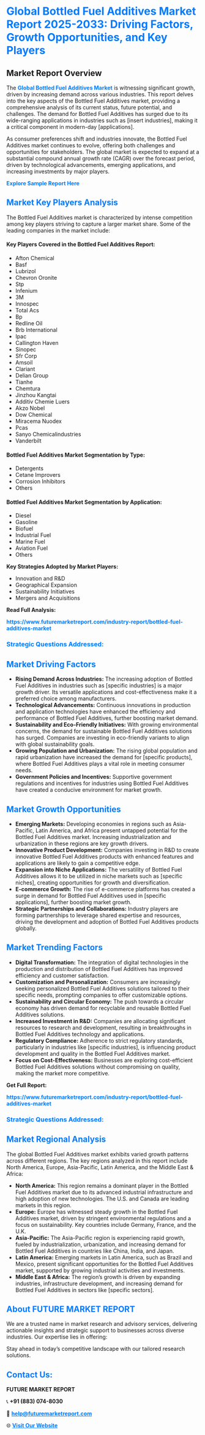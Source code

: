 <h1 style="color: #007BFF;">Global Bottled Fuel Additives Market Report 2025-2033: Driving Factors, Growth Opportunities, and Key Players</h1>

<section id="overview">
<h2>Market Report Overview</h2>
<p>The <a href="https://www.futuremarketreport.com/industry-report/bottled-fuel-additives-market" style="color: #007BFF; text-decoration: none;"><strong>Global Bottled Fuel Additives Market</strong></a> is witnessing significant growth, driven by increasing demand across various industries. This report delves into the key aspects of the Bottled Fuel Additives market, providing a comprehensive analysis of its current status, future potential, and challenges. The demand for Bottled Fuel Additives has surged due to its wide-ranging applications in industries such as [insert industries], making it a critical component in modern-day [applications].</p>
<p>As consumer preferences shift and industries innovate, the Bottled Fuel Additives market continues to evolve, offering both challenges and opportunities for stakeholders. The global market is expected to expand at a substantial compound annual growth rate (CAGR) over the forecast period, driven by technological advancements, emerging applications, and increasing investments by major players.</p>
</section>

<section id="overview">
<p><a href="https://www.futuremarketreport.com/request-sample/reportId=29894" style="color: #007BFF; text-decoration: none;"><strong>Explore Sample Report Here</strong></a></p>
</section>

<section id="key-players">
<h2 style="color: #007BFF;">Market Key Players Analysis</h2>
<p>The Bottled Fuel Additives market is characterized by intense competition among key players striving to capture a larger market share. Some of the leading companies in the market include:</p>
<h4>Key Players Covered in the Bottled Fuel Additives Report:</h4>
<ul><li>Afton Chemical</li><li>Basf</li><li>Lubrizol</li><li>Chevron Oronite</li><li>Stp</li><li>Infenium</li><li>3M</li><li>Innospec</li><li>Total Acs</li><li>Bp</li><li>Redline Oil</li><li>Brb International</li><li>Ipac</li><li>Callington Haven</li><li>Sinopec</li><li>Sfr Corp</li><li>Amsoil</li><li>Clariant</li><li>Delian Group</li><li>Tianhe</li><li>Chemtura</li><li>Jinzhou Kangtai</li><li>Additiv Chemie Luers</li><li>Akzo Nobel</li><li>Dow Chemical</li><li>Miracema Nuodex</li><li>Pcas</li><li>Sanyo Chemicalindustries</li><li>Vanderbilt</li></ul>
<h4>Bottled Fuel Additives Market Segmentation by Type:</h4>
<ul><li>Detergents</li><li>Cetane Improvers</li><li>Corrosion Inhibitors</li><li>Others</li></ul>

<h4>Bottled Fuel Additives Market Segmentation by Application:</h4>
<ul><li>Diesel</li><li>Gasoline</li><li>Biofuel</li><li>Industrial Fuel</li><li>Marine Fuel</li><li>Aviation Fuel</li><li>Others</li></ul>
<p><strong>Key Strategies Adopted by Market Players:</strong></p>
<ul>
<li>Innovation and R&D</li>
<li>Geographical Expansion</li>
<li>Sustainability Initiatives</li>
<li>Mergers and Acquisitions</li>
</ul>
</section>

<section>
<p><strong>Read Full Analysis: </strong></p><a href="https://www.futuremarketreport.com/industry-report/bottled-fuel-additives-market" style="color: #007BFF; text-decoration: none;"><strong>https://www.futuremarketreport.com/industry-report/bottled-fuel-additives-market</strong></a>
<h3 style="color: #007BFF;">Strategic Questions Addressed:</h3>
</section>

<section id="driving-factors">
<h2 style="color: #007BFF;">Market Driving Factors</h2>
<ul>
<li><strong>Rising Demand Across Industries:</strong> The increasing adoption of Bottled Fuel Additives in industries such as [specific industries] is a major growth driver. Its versatile applications and cost-effectiveness make it a preferred choice among manufacturers.</li>
<li><strong>Technological Advancements:</strong> Continuous innovations in production and application technologies have enhanced the efficiency and performance of Bottled Fuel Additives, further boosting market demand.</li>
<li><strong>Sustainability and Eco-Friendly Initiatives:</strong> With growing environmental concerns, the demand for sustainable Bottled Fuel Additives solutions has surged. Companies are investing in eco-friendly variants to align with global sustainability goals.</li>
<li><strong>Growing Population and Urbanization:</strong> The rising global population and rapid urbanization have increased the demand for [specific products], where Bottled Fuel Additives plays a vital role in meeting consumer needs.</li>
<li><strong>Government Policies and Incentives:</strong> Supportive government regulations and incentives for industries using Bottled Fuel Additives have created a conducive environment for market growth.</li>
</ul>
</section>

<section id="growth-opportunities">
<h2 style="color: #007BFF;">Market Growth Opportunities</h2>
<ul>
<li><strong>Emerging Markets:</strong> Developing economies in regions such as Asia-Pacific, Latin America, and Africa present untapped potential for the Bottled Fuel Additives market. Increasing industrialization and urbanization in these regions are key growth drivers.</li>
<li><strong>Innovative Product Development:</strong> Companies investing in R&D to create innovative Bottled Fuel Additives products with enhanced features and applications are likely to gain a competitive edge.</li>
<li><strong>Expansion into Niche Applications:</strong> The versatility of Bottled Fuel Additives allows it to be utilized in niche markets such as [specific niches], creating opportunities for growth and diversification.</li>
<li><strong>E-commerce Growth:</strong> The rise of e-commerce platforms has created a surge in demand for Bottled Fuel Additives used in [specific applications], further boosting market growth.</li>
<li><strong>Strategic Partnerships and Collaborations:</strong> Industry players are forming partnerships to leverage shared expertise and resources, driving the development and adoption of Bottled Fuel Additives products globally.</li>
</ul>
</section>

<section id="trending-factors">
<h2 style="color: #007BFF;">Market Trending Factors</h2>
<ul>
<li><strong>Digital Transformation:</strong> The integration of digital technologies in the production and distribution of Bottled Fuel Additives has improved efficiency and customer satisfaction.</li>
<li><strong>Customization and Personalization:</strong> Consumers are increasingly seeking personalized Bottled Fuel Additives solutions tailored to their specific needs, prompting companies to offer customizable options.</li>
<li><strong>Sustainability and Circular Economy:</strong> The push towards a circular economy has driven demand for recyclable and reusable Bottled Fuel Additives solutions.</li>
<li><strong>Increased Investment in R&D:</strong> Companies are allocating significant resources to research and development, resulting in breakthroughs in Bottled Fuel Additives technology and applications.</li>
<li><strong>Regulatory Compliance:</strong> Adherence to strict regulatory standards, particularly in industries like [specific industries], is influencing product development and quality in the Bottled Fuel Additives market.</li>
<li><strong>Focus on Cost-Effectiveness:</strong> Businesses are exploring cost-efficient Bottled Fuel Additives solutions without compromising on quality, making the market more competitive.</li>
</ul>
</section>

<section>
<p><strong>Get Full Report: </strong></p><a href="https://www.futuremarketreport.com/industry-report/bottled-fuel-additives-market" style="color: #007BFF; text-decoration: none;"><strong>https://www.futuremarketreport.com/industry-report/bottled-fuel-additives-market</strong></a>
<h3 style="color: #007BFF;">Strategic Questions Addressed:</h3>
</section>


<section id="regional-analysis">
<h2 style="color: #007BFF;">Market Regional Analysis</h2>
<p>The global Bottled Fuel Additives market exhibits varied growth patterns across different regions. The key regions analyzed in this report include North America, Europe, Asia-Pacific, Latin America, and the Middle East & Africa:</p>
<ul>
<li><strong>North America:</strong> This region remains a dominant player in the Bottled Fuel Additives market due to its advanced industrial infrastructure and high adoption of new technologies. The U.S. and Canada are leading markets in this region.</li>
<li><strong>Europe:</strong> Europe has witnessed steady growth in the Bottled Fuel Additives market, driven by stringent environmental regulations and a focus on sustainability. Key countries include Germany, France, and the U.K.</li>
<li><strong>Asia-Pacific:</strong> The Asia-Pacific region is experiencing rapid growth, fueled by industrialization, urbanization, and increasing demand for Bottled Fuel Additives in countries like China, India, and Japan.</li>
<li><strong>Latin America:</strong> Emerging markets in Latin America, such as Brazil and Mexico, present significant opportunities for the Bottled Fuel Additives market, supported by growing industrial activities and investments.</li>
<li><strong>Middle East & Africa:</strong> The region’s growth is driven by expanding industries, infrastructure development, and increasing demand for Bottled Fuel Additives in sectors like [specific sectors].</li>
</ul>
</section>

<footer>
<h2 style="color: #007BFF;">About FUTURE MARKET REPORT</h2>
<p>We are a trusted name in market research and advisory services, delivering actionable insights and strategic support to businesses across diverse industries. Our expertise lies in offering:</p>

<p>Stay ahead in today’s competitive landscape with our tailored research solutions.</p>

<h2 style="color: #007BFF;">Contact Us:</h2>
<p><strong>FUTURE MARKET REPORT</strong></p>
<p>📞 <strong>+91 (883) 074-8030</strong></p>
<p>📧 <strong><a href="mailto:help@futuremarketreport.com" style="color: #007BFF;">help@futuremarketreport.com</a></strong></p>
<p>🌐 <strong><a href="https://www.futuremarketreport.com/" style="color: #007BFF;">Visit Our Website</a></strong></p>
</footer>